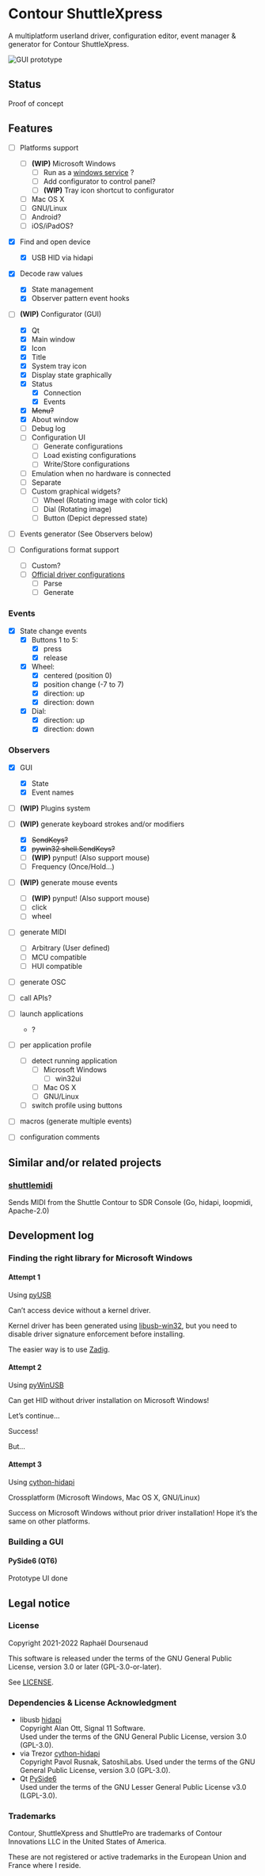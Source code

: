 Contour ShuttleXpress
=====================

A multiplatform userland driver, configuration editor, event manager & generator for Contour ShuttleXpress.

![GUI prototype](GUIprototype.png)

Status
------

Proof of concept

Features
--------

- [ ] Platforms support
    - [ ] **(WIP)** Microsoft Windows
        - [ ] Run as a [windows service](http://thepythoncorner.com/dev/how-to-create-a-windows-service-in-python/) ?
        - [ ] Add configurator to control panel?
        - [ ] **(WIP)** Tray icon shortcut to configurator
    - [ ] Mac OS X
    - [ ] GNU/Linux
    - [ ] Android?
    - [ ] iOS/iPadOS?

- [x] Find and open device
    - [x] USB HID via hidapi

- [x] Decode raw values
    - [x] State management
    - [x] Observer pattern event hooks

- [ ] **(WIP)** Configurator (GUI)
    - [x] Qt
    - [X] Main window
    - [x] Icon
    - [x] Title
    - [x] System tray icon
    - [x] Display state graphically
    - [x] Status
        - [x] Connection
        - [x] Events
    - [x] ~~Menu?~~
    - [x] About window
    - [ ] Debug log
    - [ ] Configuration UI
        - [ ] Generate configurations
        - [ ] Load existing configurations
        - [ ] Write/Store configurations
    - [ ] Emulation when no hardware is connected
    - [ ] Separate
    - [ ] Custom graphical widgets?
        - [ ] Wheel (Rotating image with color tick)
        - [ ] Dial (Rotating image)
        - [ ] Button (Depict depressed state)

- [ ] Events generator (See Observers below)

- [ ] Configurations format support
    - [ ] Custom?
    - [ ] [Official driver configurations](https://contourdesign.fr/support/windows-shuttle-settings/)
        - [ ] Parse
        - [ ] Generate

### Events

- [x] State change events
    - [x] Buttons 1 to 5:
        - [x] press
        - [x] release
    - [x] Wheel:
        - [x] centered (position 0)
        - [x] position change (-7 to 7)
        - [x] direction: up
        - [x] direction: down
    - [x] Dial:
        - [x] direction: up
        - [x] direction: down

### Observers

- [x] GUI
    - [x] State
    - [x] Event names

- [ ] **(WIP)** Plugins system

- [ ] **(WIP)** generate keyboard strokes and/or modifiers
    - [x] ~~SendKeys?~~
    - [x] ~~pywin32 shell.SendKeys?~~
    - [ ] **(WIP)** pynput! (Also support mouse)
    - [ ] Frequency (Once/Hold…)

- [ ] **(WIP)** generate mouse events
    - [ ] **(WIP)** pynput! (Also support mouse)
    - [ ] click
    - [ ] wheel

- [ ] generate MIDI
    - [ ] Arbitrary (User defined)
    - [ ] MCU compatible
    - [ ] HUI compatible

- [ ] generate OSC

- [ ] call APIs?

- [ ] launch applications
    - ?

- [ ] per application profile
    - [ ] detect running application
        - [ ] Microsoft Windows
            - [ ] win32ui
        - [ ] Mac OS X
        - [ ] GNU/Linux
    - [ ] switch profile using buttons

- [ ] macros (generate multiple events)

- [ ] configuration comments

Similar and/or related projects
---------------------------

### [shuttlemidi](https://github.com/dg1psi/shuttlemidi)

Sends MIDI from the Shuttle Contour to SDR Console (Go, hidapi, loopmidi, Apache-2.0)


Development log
---------------

### Finding the right library for Microsoft Windows

#### Attempt 1

Using [pyUSB](https://pypi.org/project/pyusb/)

Can’t access device without a kernel driver.

Kernel driver has been generated using [libusb-win32](https://sourceforge.net/projects/libusb-win32/), but you need to
disable driver signature enforcement before installing.

The easier way is to use [Zadig](https://zadig.akeo.ie/).

#### Attempt 2

Using [pyWinUSB](https://pypi.org/project/pywinusb/)

Can get HID without driver installation on Microsoft Windows!

Let’s continue…

Success!

But...

#### Attempt 3

Using [cython-hidapi](https://pypi.org/project/hidapi/)

Crossplatform (Microsoft Windows, Mac OS X, GNU/Linux)

Success on Microsoft Windows without prior driver installation!
Hope it’s the same on other platforms.

### Building a GUI

#### PySide6 (QT6)

Prototype UI done

Legal notice
------------

### License

Copyright 2021-2022 Raphaël Doursenaud

This software is released under the terms of the GNU General Public License, version 3.0 or later (GPL-3.0-or-later).

See [LICENSE](LICENSE).

### Dependencies & License Acknowledgment

- libusb [hidapi](https://github.com/libusb/hidapi)  
  Copyright Alan Ott, Signal 11 Software.  
  Used under the terms of the GNU General Public License, version 3.0 (GPL-3.0).
- via Trezor [cython-hidapi](https://github.com/trezor/cython-hidapi)  
  Copyright Pavol Rusnak, SatoshiLabs. Used under the terms of the GNU General Public License, version 3.0 (GPL-3.0).
- Qt [PySide6](https://www.pyside.org)  
  Used under the terms of the GNU Lesser General Public License v3.0 (LGPL-3.0).

### Trademarks

Contour, ShuttleXpress and ShuttlePro are trademarks of Contour Innovations LLC in the United States of America.

These are not registered or active trademarks in the European Union and France where I reside.